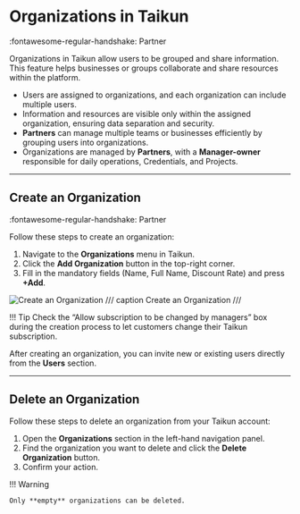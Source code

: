 # **Organizations in Taikun**
:fontawesome-regular-handshake: Partner

Organizations in Taikun allow users to be grouped and share information. This feature helps businesses or groups collaborate and share resources within the platform.

- Users are assigned to organizations, and each organization can include multiple users.
- Information and resources are visible only within the assigned organization, ensuring data separation and security.
- **Partners** can manage multiple teams or businesses efficiently by grouping users into organizations.
- Organizations are managed by **Partners**, with a **Manager-owner** responsible for daily operations, Credentials, and Projects.

---

## **Create an Organization**
:fontawesome-regular-handshake: Partner

Follow these steps to create an organization:

1. Navigate to the **Organizations** menu in Taikun.
2. Click the **Add Organization** button in the top-right corner.
3. Fill in the mandatory fields (Name, Full Name, Discount Rate) and press **+Add**.

![Create an Organization](https://rgw.cloudpoint.tcpro.cz/swift/v1/KEY_0efe203c42c0402f9402a570302dc066/new-docs/account-management/add_org.webp)
/// caption
Create an Organization
///

!!! Tip 
	Check the “Allow subscription to be changed by managers” box during the creation process to let customers change their Taikun subscription.

After creating an organization, you can invite new or existing users directly from the **Users** section.

---

## **Delete an Organization**

Follow these steps to delete an organization from your Taikun account:

1. Open the **Organizations** section in the left-hand navigation panel.
2. Find the organization you want to delete and click the **Delete Organization** button.
3. Confirm your action.

!!! Warning 

	Only **empty** organizations can be deleted.

